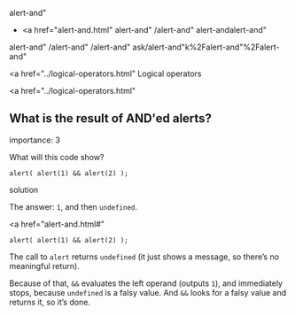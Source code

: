 alert-and"

- <a href="alert-and.html"
  alert-and"
  /alert-and"
  alert-andalert-and"

<!-- -->

alert-and"
/alert-and"
/alert-and"
ask/alert-and"k%2Falert-and"%2Falert-and" </a>

<a href="../logical-operators.html" Logical operators</span></a>

<a href="../logical-operators.html"

## What is the result of AND'ed alerts?

<span class="task__importance" title="How important is the task, from 1 to 5">importance: 3</span>

What will this code show?

    alert( alert(1) && alert(2) );

solution

The answer: `1`, and then `undefined`.

<a href="alert-and.html#"
<a href="alert-and.html#" class="toolbar__button toolbar__button_edit" title="open in sandbox"></a>

    alert( alert(1) && alert(2) );

The call to `alert` returns `undefined` (it just shows a message, so there’s no meaningful return).

Because of that, `&&` evaluates the left operand (outputs `1`), and immediately stops, because `undefined` is a falsy value. And `&&` looks for a falsy value and returns it, so it’s done.
